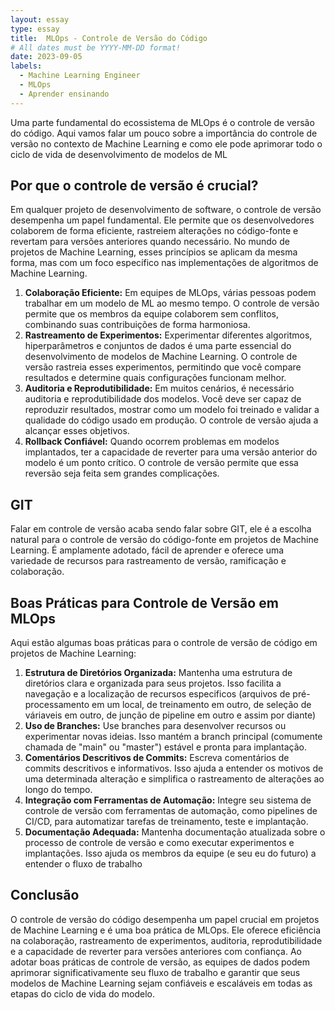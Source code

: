 ```yaml
---
layout: essay
type: essay
title:  MLOps - Controle de Versão do Código
# All dates must be YYYY-MM-DD format!
date: 2023-09-05
labels:
  - Machine Learning Engineer
  - MLOps
  - Aprender ensinando
---
```


Uma parte fundamental do ecossistema de MLOps é o controle de versão do código. Aqui vamos falar um pouco sobre a importância do controle de versão no contexto de Machine Learning e como ele pode aprimorar todo o ciclo de vida de desenvolvimento de modelos de ML

## Por que o controle de versão é crucial?

Em qualquer projeto de desenvolvimento de software, o controle de versão desempenha um papel fundamental. Ele permite que os desenvolvedores colaborem de forma eficiente, rastreiem alterações no código-fonte e revertam para versões anteriores quando necessário. No mundo de projetos de Machine Learning, esses princípios se aplicam da mesma forma, mas com um foco específico nas implementações de algoritmos de Machine Learning.

1. **Colaboração Eficiente:** Em equipes de MLOps, várias pessoas podem trabalhar em um modelo de ML ao mesmo tempo. O controle de versão permite que os membros da equipe colaborem sem conflitos, combinando suas contribuições de forma harmoniosa.
2.  **Rastreamento de Experimentos:** Experimentar diferentes algoritmos, hiperparâmetros e conjuntos de dados é uma parte essencial do desenvolvimento de modelos de Machine Learning. O controle de versão rastreia esses experimentos, permitindo que você compare resultados e determine quais configurações funcionam melhor.
3. **Auditoria e Reprodutibilidade:** Em muitos cenários, é necessário auditoria e reprodutibilidade dos modelos. Você deve ser capaz de reproduzir resultados, mostrar como um modelo foi treinado e validar a qualidade do código usado em produção. O controle de versão ajuda a alcançar esses objetivos.
4. **Rollback Confiável:** Quando ocorrem problemas em modelos implantados, ter a capacidade de reverter para uma versão anterior do modelo é um ponto crítico. O controle de versão permite que essa reversão seja feita sem grandes complicações.

## GIT

Falar em controle de versão acaba sendo falar sobre GIT, ele é a escolha natural para o controle de versão do código-fonte em projetos de Machine Learning. É amplamente adotado, fácil de aprender e oferece uma variedade de recursos para rastreamento de versão, ramificação e colaboração.

## Boas Práticas para Controle de Versão em MLOps

Aqui estão algumas boas práticas para o controle de versão de código em projetos de Machine Learning:

1. **Estrutura de Diretórios Organizada:** Mantenha uma estrutura de diretórios clara e organizada para seus projetos. Isso facilita a navegação e a localização de recursos especificos (arquivos de pré-processamento em um local, de treinamento em outro, de seleção de váriaveis em outro, de junção de pipeline em outro e assim por diante)
2. **Uso de Branches:** Use branches para desenvolver recursos ou experimentar novas ideias. Isso mantém a branch principal (comumente chamada de "main" ou "master") estável e pronta para implantação.
3. **Comentários Descritivos de Commits:** Escreva comentários de commits descritivos e informativos. Isso ajuda a entender os motivos de uma determinada alteração e simplifica o rastreamento de alterações ao longo do tempo.
4. **Integração com Ferramentas de Automação:** Integre seu sistema de controle de versão com ferramentas de automação, como pipelines de CI/CD, para automatizar tarefas de treinamento, teste e implantação.
5. **Documentação Adequada:** Mantenha documentação atualizada sobre o processo de controle de versão e como executar experimentos e implantações. Isso ajuda os membros da equipe (e seu eu do futuro) a entender o fluxo de trabalho

## Conclusão

O controle de versão do código desempenha um papel crucial em projetos de Machine Learning e é uma boa prática de MLOps. Ele oferece eficiência na colaboração, rastreamento de experimentos, auditoria, reprodutibilidade e a capacidade de reverter para versões anteriores com confiança. Ao adotar boas práticas de controle de versão, as equipes de dados podem aprimorar significativamente seu fluxo de trabalho e garantir que seus modelos de Machine Learning sejam confiáveis e escaláveis em todas as etapas do ciclo de vida do modelo.
